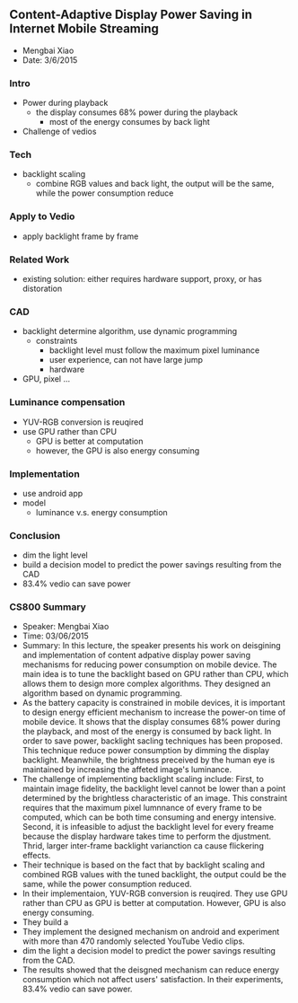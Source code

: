 ## Content-Adaptive Display Power Saving in Internet Mobile Streaming

- Mengbai Xiao
- Date: 3/6/2015

### Intro
- Power during playback
  - the display consumes 68% power during the playback
    - most of the energy consumes by back light
- Challenge of vedios
  

### Tech
- backlight scaling
  - combine RGB values and back light, the output will be the same, while the power consumption reduce
  

### Apply to Vedio
- apply backlight frame by frame

### Related Work
- existing solution: either requires hardware support, proxy, or has distoration

### CAD 
- backlight determine algorithm, use dynamic programming
  - constraints
    - backlight level must follow the maximum pixel luminance
    - user experience, can not have large jump
    - hardware
- GPU, pixel ...

### Luminance compensation
- YUV-RGB conversion is reuqired
- use GPU rather than CPU
  - GPU is better at computation
  - however, the GPU is also energy consuming

### Implementation
- use android app
- model
  - luminance v.s. energy consumption

### Conclusion
- dim the light level 
- build a decision model to predict the power savings resulting from the CAD
- 83.4% vedio can save power


### CS800 Summary
- Speaker: Mengbai Xiao
- Time: 03/06/2015
- Summary: In this lecture, the speaker presents his work on deisgining and implementation of content adpative display power saving mechanisms for reducing power consumption on mobile device. The main idea is to tune the backlight based on GPU rather than CPU, which allows them to design more complex algorithms. They designed an algorithm based on dynamic programming. 
- As the battery capacity is constrained in mobile devices, it is important to design energy efficient mechanism to increase the power-on time of mobile device. It shows that the display consumes 68% power during the playback, and most of the energy is consumed by back light. In order to save power, backlight sacling techniques has been proposed. This technique reduce power consumption by dimming the display backlight. Meanwhile, the brightness preceived by the human eye is maintained by increasing the affeted image's luminance. 
- The challenge of implementing backlight scaling include: First, to maintain image fidelity, the backlight level cannot be lower than a point determined by the brightless characteristic of an image. This constraint requires that the maximum pixel lumnnance of every frame to be computed, which can be both time consuming and energy intensive. Second, it is infeasible to adjust the backlight level for every freame because the display hardware takes time to perform the djustment. Thrid, larger inter-frame backlight varianction ca cause flickering effects.
- Their technique is based on the fact that by backlight scaling and combined RGB values with the tuned backlight, the output could be the same, while the power consumption reduced.
- In their implementaion, YUV-RGB conversion is reuqired. They use GPU rather than CPU as GPU is better at computation.
However,  GPU is also energy consuming.
- They build a 
- They implement the designed mechanism on android and experiment with more than 470 randomly selected YouTube Vedio clips.
- dim the light a decision model to predict the power savings resulting from the CAD.
- The results showed that the deisgned mechanism can reduce energy consumption which not affect users' satisfaction. In their experiments, 83.4% vedio can save power.
